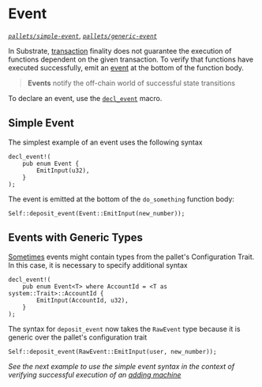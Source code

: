 # Event
*[`pallets/simple-event`](https://github.com/substrate-developer-hub/recipes/tree/master/pallets/simple-event)*, *[`pallets/generic-event`](https://github.com/substrate-developer-hub/recipes/tree/master/pallets/generic-event)*

In Substrate, [transaction](https://docs.substrate.dev/docs/glossary#section-transaction) finality does not guarantee the execution of functions dependent on the given transaction. To verify that functions have executed successfully, emit an [event](https://docs.substrate.dev/docs/glossary#section-events) at the bottom of the function body.

> **Events** notify the off-chain world of successful state transitions

To declare an event, use the [`decl_event`](https://substrate.dev/rustdocs/master/frame_support/macro.decl_event.html) macro.

## Simple Event

The simplest example of an event uses the following syntax

```rust, ignore
decl_event!(
    pub enum Event {
        EmitInput(u32),
    }
);
```

The event is emitted at the bottom of the `do_something` function body:

```rust, ignore
Self::deposit_event(Event::EmitInput(new_number));
```

## Events with Generic Types

[Sometimes](https://github.com/substrate-developer-hub/recipes/tree/master/pallets/generic-event) events might contain types from the pallet's Configuration Trait. In this case, it is necessary to specify additional syntax

```rust, ignore
decl_event!(
    pub enum Event<T> where AccountId = <T as system::Trait>::AccountId {
        EmitInput(AccountId, u32),
    }
);
```

The syntax for `deposit_event` now takes the `RawEvent` type because it is generic over the pallet's configuration trait

```rust, ignore
Self::deposit_event(RawEvent::EmitInput(user, new_number));
```

*See the next example to use the simple event syntax in the context of verifying successful execution of an [adding machine](./adder.md)*
